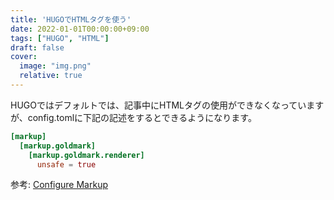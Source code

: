 ```yaml
---
title: 'HUGOでHTMLタグを使う'
date: 2022-01-01T00:00:00+09:00
tags: ["HUGO", "HTML"]
draft: false
cover:
  image: "img.png"
  relative: true
---
```


HUGOではデフォルトでは、記事中にHTMLタグの使用ができなくなっていますが、config.tomlに下記の記述をするとできるようになります。

```toml
[markup]
  [markup.goldmark]
    [markup.goldmark.renderer]
      unsafe = true
```

参考: [Configure Markup](https://gohugo.io/getting-started/configuration-markup)
